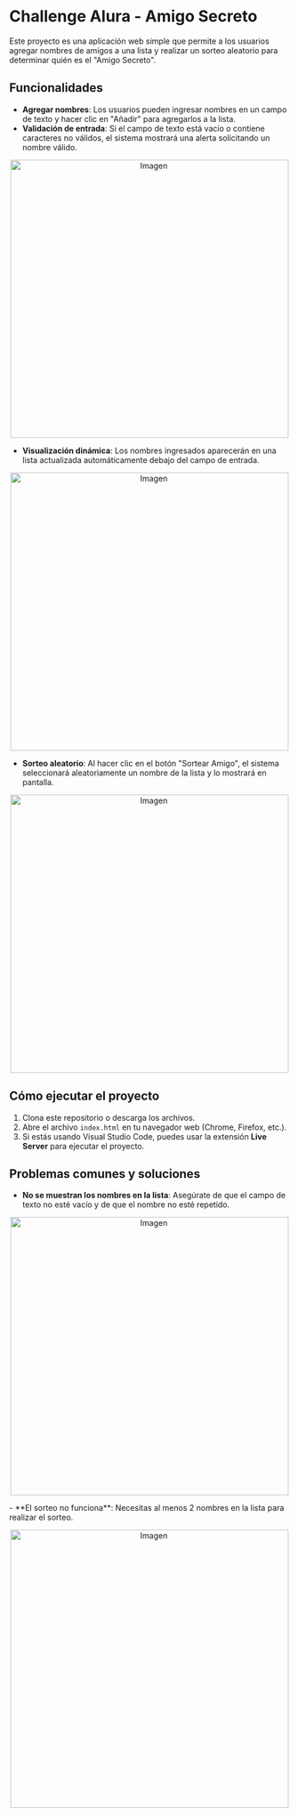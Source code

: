 # Challenge Alura - Amigo Secreto

Este proyecto es una aplicación web simple que permite a los usuarios agregar nombres de amigos a una lista y realizar un sorteo aleatorio para determinar quién es el "Amigo Secreto".

## Funcionalidades

- **Agregar nombres**: Los usuarios pueden ingresar nombres en un campo de texto y hacer clic en "Añadir" para agregarlos a la lista.
- **Validación de entrada**: Si el campo de texto está vacío o contiene caracteres no válidos, el sistema mostrará una alerta solicitando un nombre válido.
<p align="center">
  <img src="https://github.com/nerdani/Challenge_Alura-Amigo_Secreto/blob/main/assets/errorname.png" alt="Imagen" width="500">
</p>
 
- **Visualización dinámica**: Los nombres ingresados aparecerán en una lista actualizada automáticamente debajo del campo de entrada.
<p align="center">
  <img src="https://github.com/nerdani/Challenge_Alura-Amigo_Secreto/blob/main/assets/name.png" alt="Imagen" width="500">
</p>

- **Sorteo aleatorio**: Al hacer clic en el botón "Sortear Amigo", el sistema seleccionará aleatoriamente un nombre de la lista y lo mostrará en pantalla.
<p align="center">
  <img src="https://github.com/nerdani/Challenge_Alura-Amigo_Secreto/blob/main/assets/namewin.png" alt="Imagen" width="500">
</p>

## Cómo ejecutar el proyecto

1. Clona este repositorio o descarga los archivos.
2. Abre el archivo `index.html` en tu navegador web (Chrome, Firefox, etc.).
3. Si estás usando Visual Studio Code, puedes usar la extensión **Live Server** para ejecutar el proyecto.


## Problemas comunes y soluciones

- **No se muestran los nombres en la lista**: Asegúrate de que el campo de texto no esté vacío y de que el nombre no esté repetido.
<p align="center">
  <img src="https://github.com/nerdani/Challenge_Alura-Amigo_Secreto/blob/main/assets/repeatname.png" alt="Imagen" width="500">
</p>
- **El sorteo no funciona**: Necesitas al menos 2 nombres en la lista para realizar el sorteo.
<p align="center">
  <img src="https://github.com/nerdani/Challenge_Alura-Amigo_Secreto/blob/main/assets/twofriends.png" alt="Imagen" width="500">
</p>
